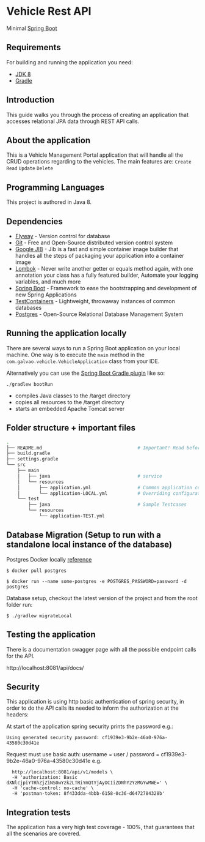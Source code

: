 # Vehicle Rest API
Minimal [Spring Boot](http://projects.spring.io/spring-boot)

## Requirements
For building and running the application you need:

- [JDK 8](https://www.oracle.com/java/technologies/javase/javase-jdk8-downloads.html)
- [Gradle](https://gradle.org)

## Introduction
This guide walks you through the process of creating an application that accesses relational JPA data through REST API calls.

## About the application
This is a Vehicle Management Portal application that will handle all the CRUD operations regarding to the vehicles.
The main features are: `Create` `Read` `Update` `Delete`

## Programming Languages
This project is authored in Java 8.

## Dependencies
* 	[Flyway](https://flywaydb.org/) - Version control for database
* 	[Git](https://git-scm.com/) - Free and Open-Source distributed version control system
*   [Google JIB](https://cloud.google.com/blog/products/gcp/introducing-jib-build-java-docker-images-better) - Jib is a fast and simple container image builder 
that handles all the steps of packaging your application into a container image
* 	[Lombok](https://projectlombok.org/) - Never write another getter or equals method again, with one annotation your class has a fully featured builder, 
Automate your logging variables, and much more
* 	[Spring Boot](https://spring.io/projects/spring-boot) - Framework to ease the bootstrapping and development of new Spring Applications
* 	[TestContainers](https://www.testcontainers.org/) - Lightweight, throwaway instances of common databases
* 	[Postgres](https://www.postgresql.org/) - Open-Source Relational Database Management System

## Running the application locally
There are several ways to run a Spring Boot application on your local machine. One way is to execute the `main` method in the 
`com.galvao.vehicle.VehicleApplication` class from your IDE.

Alternatively you can use the [Spring Boot Gradle plugin](https://docs.spring.io/spring-boot/docs/current/gradle-plugin/reference/html/) like so:

```shell
./gradlew bootRun
```

* compiles Java classes to the /target directory
* copies all resources to the /target directory
* starts an embedded Apache Tomcat server

## Folder structure + important files

```bash
.
├── README.md                                   # Important! Read before changing configuration
├── build.gradle
├── settings.gradle
└── src
    ├── main
    │   ├── java                                # service
    │   └── resources
    │       ├── application.yml                 # Common application configuration runnning using docker configs
    │       └── application-LOCAL.yml           # Overriding configuration specifc to local environment
    └── test
        ├── java                                # Sample Testcases
        └── resources
            └── application-TEST.yml
```

## Database Migration (Setup to run with a standalone local instance of the database)
Postgres Docker locally [reference](https://hub.docker.com/_/postgres)
```
$ docker pull postgres
```
```
$ docker run --name some-postgres -e POSTGRES_PASSWORD=password -d postgres
```

Database setup, checkout the latest version of the project and from the root folder run:
```
$ ./gradlew migrateLocal
```

## Testing the application
There is a documentation swagger page with all the possible endpoint calls for the API.

http://localhost:8081/api/docs/

## Security
This application is using http basic authentication of spring security, in order to do the API calls its needed to inform the authorization at the headers:

At start of the application spring security prints the password e.g.: 
```
Using generated security password: cf1939e3-9b2e-46a0-976a-43580c30d41e
```

Request must use basic auth: username = user / password = cf1939e3-9b2e-46a0-976a-43580c30d41e
e.g.
```curl -X GET \
  http://localhost:8081/api/v1/models \
  -H 'authorization: Basic dXNlcjpiYTRhZjZiNS0wYzk2LTRiYmQtYjAyOC1iZDNhY2YzMGYwMWE=' \
  -H 'cache-control: no-cache' \
  -H 'postman-token: 8f433dda-4bbb-6158-0c36-d6472784328b' 
```

## Integration tests
The application has a very high test coverage - 100%, that guarantees that all the scenarios are covered.
